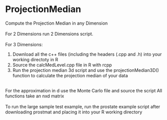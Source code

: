 # ProjectionMedian
Compute the Projection Median in any Dimension <br /> <br />
For 2 Dimensions run 2 Dimensions script. <br /> <br />
For 3 Dimensions:
1. Download all the c++ files (including the headers (.cpp and .h) into your working directoty in R
2. Source the calcMedLevel.cpp file in R with rcpp
2. Run the projection median 3d script and use the projectionMedian3D() function to calculate the projection median of your data <br />
<br />
For the approximation in d use the Monte Carlo file and source the script
All functions take an nxd matrix  <br /> <br />
To run the large sample test example, run the prostate example script after downloading prostmat and placing it into your R working directory
